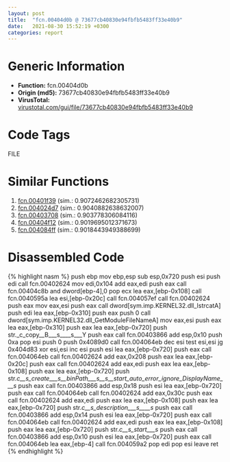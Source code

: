 ```yaml
---
layout: post
title:  "fcn.00404d0b @ 73677cb40830e94fbfb5483ff33e40b9"
date:   2021-08-30 15:52:19 +0300
categories: report
---
```


# Generic Information
- **Function:** fcn.00404d0b
- **Origin (md5):** 73677cb40830e94fbfb5483ff33e40b9
- **VirusTotal:** [virustotal.com/gui/file/73677cb40830e94fbfb5483ff33e40b9][virustotal_ref]

# Code Tags
<span class="tag" id="FILE">FILE</span>


# Similar Functions

1. [fcn.00401f39][similar_1_ref] (sim.: 0.9072462682305731)
2. [fcn.004024d7][similar_2_ref] (sim.: 0.9040882638632007)
3. [fcn.00403708][similar_3_ref] (sim.: 0.903778306084116)
4. [fcn.00404f12][similar_4_ref] (sim.: 0.9019695012371673)
5. [fcn.004084ff][similar_5_ref] (sim.: 0.9018443949388699)


# Disassembled Code

{% highlight nasm %}
push ebp
mov ebp,esp
sub esp,0x720
push esi
push edi
call fcn.00402624
mov edi,0x104
add eax,edi
push eax
call fcn.00404c8b
and dword[ebp-4],0
pop ecx
lea eax,[ebp-0x108]
call fcn.0040595a
lea esi,[ebp-0x20c]
call fcn.004057ef
call fcn.00402624
push eax
mov eax,esi
push eax
call dword[sym.imp.KERNEL32.dll_lstrcatA]
push edi
lea eax,[ebp-0x310]
push eax
push 0
call dword[sym.imp.KERNEL32.dll_GetModuleFileNameA]
mov eax,esi
push eax
lea eax,[ebp-0x310]
push eax
lea eax,[ebp-0x720]
push str._c_copy__B___s____s___Y
push eax
call fcn.00403866
add esp,0x10
push 0xa
pop esi
push 0
push 0x4089d0
call fcn.004064eb
dec esi
test esi,esi
jg 0x404d83
xor esi,esi
inc esi
push esi
lea eax,[ebp-0x720]
push eax
call fcn.004064eb
call fcn.00402624
add eax,0x208
push eax
lea eax,[ebp-0x20c]
push eax
call fcn.00402624
add eax,edi
push eax
lea eax,[ebp-0x108]
push eax
lea eax,[ebp-0x720]
push str._c__s_create___s__binPath___s__s__start_auto_error_ignore_DisplayName___s_
push eax
call fcn.00403866
add esp,0x18
push esi
lea eax,[ebp-0x720]
push eax
call fcn.004064eb
call fcn.00402624
add eax,0x30c
push eax
call fcn.00402624
add eax,edi
push eax
lea eax,[ebp-0x108]
push eax
lea eax,[ebp-0x720]
push str._c__s_description___s____s_
push eax
call fcn.00403866
add esp,0x14
push esi
lea eax,[ebp-0x720]
push eax
call fcn.004064eb
call fcn.00402624
add eax,edi
push eax
lea eax,[ebp-0x108]
push eax
lea eax,[ebp-0x720]
push str._c__s_start___s_
push eax
call fcn.00403866
add esp,0x10
push esi
lea eax,[ebp-0x720]
push eax
call fcn.004064eb
lea eax,[ebp-4]
call fcn.004059a2
pop edi
pop esi
leave 
ret 
{% endhighlight %}


[similar_1_ref]: /report/fcn.00401f39@faca7110288761a0f664158c1f6c3986
[similar_2_ref]: /report/fcn.004024d7@1123b7aa5760238fe93045e585b8234c
[similar_3_ref]: /report/fcn.00403708@1123b7aa5760238fe93045e585b8234c
[similar_4_ref]: /report/fcn.00404f12@73677cb40830e94fbfb5483ff33e40b9
[similar_5_ref]: /report/fcn.004084ff@a2475448bf4050c1583e1970984a4d00
[virustotal_ref]: https://www.virustotal.com/gui/file/73677cb40830e94fbfb5483ff33e40b9